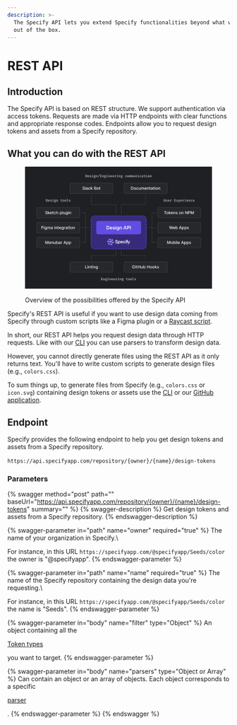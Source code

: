 ```yaml
---
description: >-
  The Specify API lets you extend Specify functionalities beyond what we provide
  out of the box.
---
```


# REST API

## Introduction

The Specify API is based on REST structure. We support authentication via access tokens. Requests are made via HTTP endpoints with clear functions and appropriate response codes. Endpoints allow you to request design tokens and assets from a Specify repository.



## What you can do with the REST API

<figure><img src="../.gitbook/assets/specify-api.jpg" alt=""><figcaption><p>Overview of the possibilities offered by the Specify API</p></figcaption></figure>

Specify's REST API is useful if you want to use design data coming from Specify through custom scripts like a Figma plugin or a [Raycast script](https://www.raycast.com/).

In short, our REST API helps you request design data through HTTP requests. Like with our [CLI](cli.md) you can use parsers to transform design data.

However, you cannot directly generate files using the REST API as it only returns text. You'll have to write custom scripts to generate design files (e.g., `colors.css`).

To sum things up, to generate files from Specify (e.g., `colors.css` or `icon.svg`) containing design tokens or assets use the [CLI](cli.md) or our [GitHub application](https://specifyapp.com/developers/github).



## Endpoint

Specify provides the following endpoint to help you get design tokens and assets from a Specify repository.

`https://api.specifyapp.com/repository/{owner}/{name}/design-tokens`

### Parameters

{% swagger method="post" path="" baseUrl="https://api.specifyapp.com/repository/{owner}/{name}/design-tokens" summary="" %}
{% swagger-description %}
Get design tokens and assets from a Specify repository.
{% endswagger-description %}

{% swagger-parameter in="path" name="owner" required="true" %}
The name of your organization in Specify.\


For instance, in this URL `https://specifyapp.com/@specifyapp/Seeds/color` the owner is "@specifyapp".
{% endswagger-parameter %}

{% swagger-parameter in="path" name="name" required="true" %}
The name of the Specify repository containing the design data you're requesting.\


For instance, in this URL `https://specifyapp.com/@specifyapp/Seeds/color` the name is "Seeds".
{% endswagger-parameter %}

{% swagger-parameter in="body" name="filter" type="Object" %}
An object containing all the 

[Token types](token-types.md)

 you want to target.
{% endswagger-parameter %}

{% swagger-parameter in="body" name="parsers" type="Object or Array" %}
Can contain an object or an array of objects. Each object corresponds to a specific 

[parser](parsers.md#all-parsers-available)

.
{% endswagger-parameter %}
{% endswagger %}
